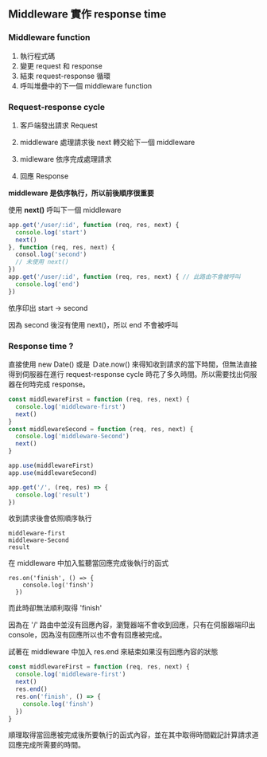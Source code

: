 ## Middleware 實作 response time

### Middleware function
1. 執行程式碼
2. 變更 request 和 response 
3. 結束 request-response 循環
4. 呼叫堆疊中的下一個 middleware function



### Request-response cycle

1. 客戶端發出請求 Request 

2. middleware 處理請求後 next 轉交給下一個 middleware 

3. midleware 依序完成處理請求

4. 回應 Response

**middleware 是依序執行，所以前後順序很重要**

使用 **next()** 呼叫下一個 middleware
```javascript
app.get('/user/:id', function (req, res, next) {
  console.log('start')
  next()
}, function (req, res, next) {
  consol.log('second')
  // 未使用 next()
})
app.get('/user/:id', function (req, res, next) { // 此路由不會被呼叫
  console.log('end')
})
```
依序印出 start → second

因為 second 後沒有使用 next()，所以 end 不會被呼叫


### Response time ?
直接使用 new Date() 或是 Ｄate.now() 來得知收到請求的當下時間，但無法直接得到伺服器在進行 request-response cycle 時花了多久時間。所以需要找出伺服器在何時完成 response。


```javascript
const middlewareFirst = function (req, res, next) {
  console.log('middleware-first')
  next()
}
const middlewareSecond = function (req, res, next) {
  console.log('middleware-Second')
  next()
}

app.use(middlewareFirst)
app.use(middlewareSecond)

app.get('/', (req, res) => {
  console.log('result')
})
```
收到請求後會依照順序執行
```
middleware-first
middleware-Second
result
```
在 middleware 中加入監聽當回應完成後執行的函式
```
res.on('finish', () => {
    console.log('finsh')
  })
```
而此時卻無法順利取得 'finish'

因為在 '/' 路由中並沒有回應內容，瀏覽器端不會收到回應，只有在伺服器端印出 console，因為沒有回應所以也不會有回應被完成。

試著在 middleware 中加入 res.end 來結束如果沒有回應內容的狀態
```javascript
const middlewareFirst = function (req, res, next) {
  console.log('middleware-first')
  next()
  res.end()
  res.on('finish', () => {
    console.log('finsh')
  })
}
```
順理取得當回應被完成後所要執行的函式內容，並在其中取得時間戳記計算請求道回應完成所需要的時間。

